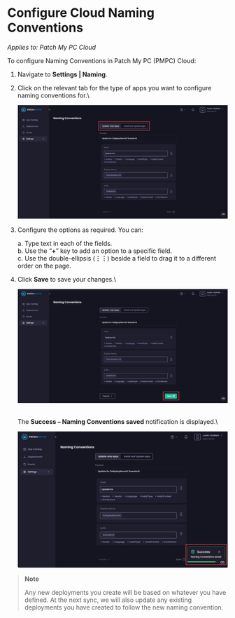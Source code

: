 # Configure Cloud Naming Conventions

_Applies to: Patch My PC Cloud_

To configure Naming Conventions in Patch My PC (PMPC) Cloud:

1. Navigate to <strong>Settings | Naming</strong>.
2.  Click on the relevant tab for the type of apps you want to configure naming conventions for.\


    ![Clicking the relevant tab for the type of app to configure](/_images/image-(659).png "Clicking the relevant tab for the type of app to configure")


3.  Configure the options as required. You can:

    a. Type text in each of the fields.\
    b. Use the “<strong>+</strong>” key to add an option to a specific field.\
    c. Use the double-ellipsis (<strong>⋮⋮</strong>) beside a field to drag it to a different order on the page.
4.  Click <strong>Save</strong> to save your changes.\


    ![Clicking “Save” to save your changes](/_images/image-(660).png "Clicking “Save” to save your changes")

    \
    The <strong>Success – Naming Conventions saved</strong> notification is displayed.\


    ![&#x22;Success – Naming Conventions saved&#x22; notification](/_images/image-(1777).png "&#x22;Success – Naming Conventions saved&#x22; notification")

<blockquote class="wp-block-quote">
<p><strong>Note</strong></p>
<p>Any new deployments you create will be based on whatever you have defined. At the next sync, we will also update any existing deployments you have created to follow the new naming convention.</p>
</blockquote>